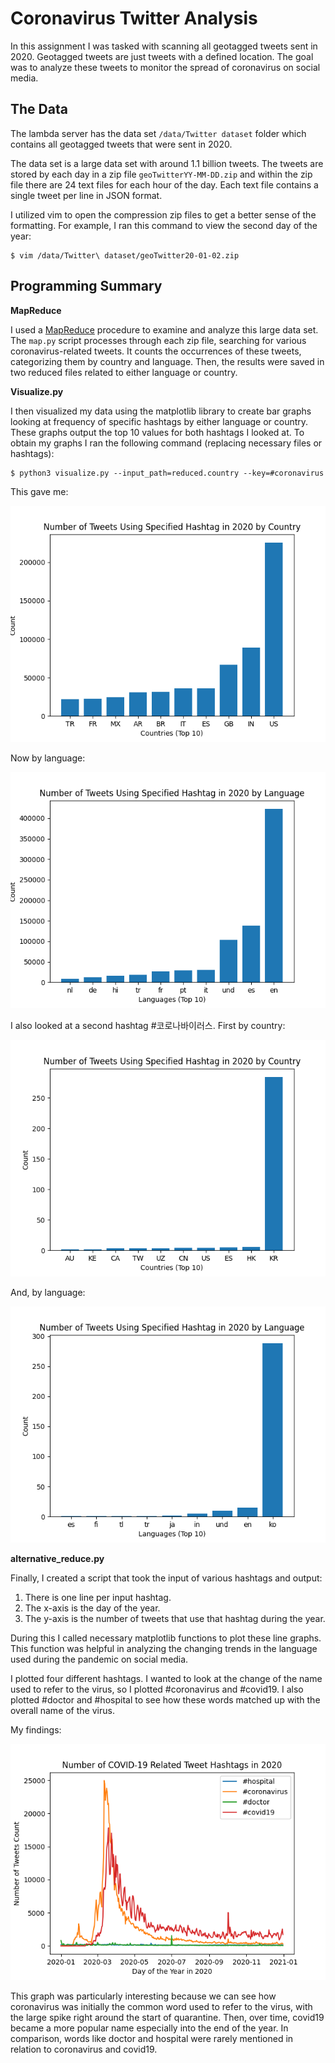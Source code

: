 # Coronavirus Twitter Analysis

In this assignment I was tasked with scanning all geotagged tweets sent in 2020. Geotagged tweets are just tweets with a defined location. The goal was to analyze these tweets to monitor the spread of coronavirus on social media.

## The Data
The lambda server has the data set `/data/Twitter dataset` folder which contains all geotagged tweets that were sent in 2020.

The data set is a large data set with around 1.1 billion tweets. The tweets are stored by each day in a zip file `geoTwitterYY-MM-DD.zip` and within the zip file there are 24 text files for each hour of the day. Each text file contains a single tweet per line in JSON format.

I utilized vim to open the compression zip files to get a better sense of the formatting. For example, I ran this command to view the second day of the year:
```
$ vim /data/Twitter\ dataset/geoTwitter20-01-02.zip
```

## Programming Summary

**MapReduce**

I used a [MapReduce](https://en.wikipedia.org/wiki/MapReduce) procedure to examine and analyze this large data set. The `map.py` script processes through each zip file, searching for various coronavirus-related tweets. It counts the occurrences of these tweets, categorizing them by country and language. Then, the results were saved in two reduced files related to either language or country.

**Visualize.py**

I then visualized my data using the matplotlib library to create bar graphs looking at frequency of specific hashtags by either language or country. These graphs output the top 10 values for both hashtags I looked at. To obtain my graphs I ran the following command (replacing necessary files or hashtags):

```
$ python3 visualize.py --input_path=reduced.country --key=#coronavirus
```
This gave me:

<img src=country%5F%23coronavirus.png />

Now by language:

<img src=lang%5F%23coronavirus.png />

I also looked at a second hashtag #코로나바이러스. First by country:

<img src=country%5F%23코로나바이러스.png />

And, by language:

<img src=lang%5F%23코로나바이러스.png />


**alternative_reduce.py**

Finally, I created a script that took the input of various hashtags and output:

1) There is one line per input hashtag.
2) The x-axis is the day of the year.
3) The y-axis is the number of tweets that use that hashtag during the year.

During this I called necessary matplotlib functions to plot these line graphs. This function was helpful in analyzing the changing trends in the language used during the pandemic on social media.

I plotted four different hashtags. I wanted to look at the change of the name used to refer to the virus, so I plotted #coronavirus and #covid19. I also plotted #doctor and #hospital to see how these words matched up with the overall name of the virus.

My findings: 

<img src=2020%5Fhashtag%5Fgraph.png />

This graph was particularly interesting because we can see how coronavirus was initially the common word used to refer to the virus, with the large spike right around the start of quarantine. Then, over time, covid19 became a more popular name especially into the end of the year. In comparison, words like doctor and hospital were rarely mentioned in relation to coronavirus and covid19.
